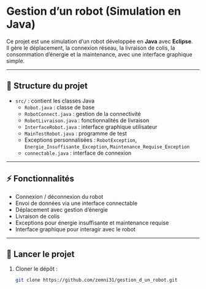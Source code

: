 # Gestion d’un robot (Simulation en Java)

Ce projet est une simulation d’un robot développée en **Java** avec **Eclipse**.  
Il gère le déplacement, la connexion réseau, la livraison de colis, la consommation d’énergie et la maintenance, avec une interface graphique simple.

---

## 📂 Structure du projet
- `src/` : contient les classes Java
  - `Robot.java` : classe de base
  - `RobotConnect.java` : gestion de la connectivité
  - `RobotLivraison.java` : fonctionnalités de livraison
  - `InterfaceRobot.java` : interface graphique utilisateur
  - `MainTestRobot.java` : programme de test
  - Exceptions personnalisées : `RobotException`, `Energie_Insuffisante_Exception`, `Maintenance_Requise_Exception`
  - `connectable.java` : interface de connexion

---

## ⚡ Fonctionnalités
- Connexion / déconnexion du robot
- Envoi de données via une interface connectable
- Déplacement avec gestion d’énergie
- Livraison de colis
- Exceptions pour énergie insuffisante et maintenance requise
- Interface graphique pour interagir avec le robot

---

## 🚀 Lancer le projet
1. Cloner le dépôt :
   ```bash
   git clone https://github.com/zemni31/gestion_d_un_robot.git
